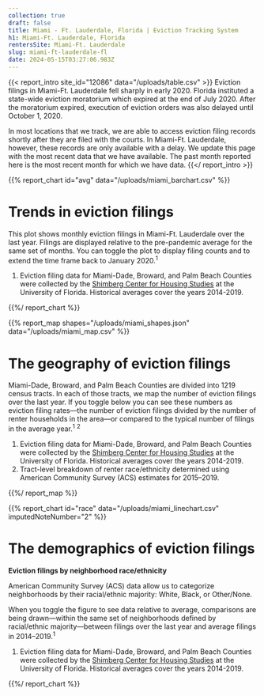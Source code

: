 ```yaml
---
collection: true
draft: false
title: Miami - Ft. Lauderdale, Florida | Eviction Tracking System
h1: Miami-Ft. Lauderdale, Florida
rentersSite: Miami-Ft. Lauderdale
slug: miami-ft-lauderdale-fl
date: 2024-05-15T03:27:06.983Z
---
```

{{< report_intro site_id="12086" data="/uploads/table.csv" >}}
Eviction filings in Miami-Ft. Lauderdale fell sharply in early 2020. Florida instituted a state-wide eviction moratorium which expired at the end of July 2020. After the moratorium expired, execution of eviction orders was also delayed until October 1, 2020. 

In most locations that we track, we are able to access eviction filing records shortly after they are filed with the courts. In Miami-Ft. Lauderdale, however, these records are only available with a delay. We update this page with the most recent data that we have available. The past month reported here is the most recent month for which we have data.
{{</ report_intro >}}


{{% report_chart id="avg" data="/uploads/miami_barchart.csv" %}}







# Trends in eviction filings

This plot shows monthly eviction filings in Miami-Ft. Lauderdale over the last year. Filings are displayed relative to the pre-pandemic average for the same set of months. You can toggle the plot to display filing counts and to extend the time frame back to January 2020.<sup>1</sup>

1. Eviction filing data for Miami-Dade, Broward, and Palm Beach Counties were collected by the [Shimberg Center for Housing Studies](http://www.shimberg.ufl.edu/) at the University of Florida. Historical averages cover the years 2014-2019.





















{{%/ report_chart %}}



{{% report_map shapes="/uploads/miami_shapes.json" data="/uploads/miami_map.csv" %}}

# The geography of eviction filings

Miami-Dade, Broward, and Palm Beach Counties are divided into 1219 census tracts. In each of those tracts, we map the number of eviction filings over the last year. If you toggle below you can see these numbers as eviction filing rates—the number of eviction filings divided by the number of renter households in the area—or compared to the typical number of filings in the average year.<sup>1</sup> <sup>2</sup>

1. Eviction filing data for Miami-Dade, Broward, and Palm Beach Counties were collected by the [Shimberg Center for Housing Studies](http://www.shimberg.ufl.edu/) at the University of Florida. Historical averages cover the years 2014-2019.
2. Tract-level breakdown of renter race/ethnicity determined using American Community Survey (ACS) estimates for 2015–2019.

{{%/ report_map %}}


{{% report_chart id="race" data="/uploads/miami_linechart.csv" imputedNoteNumber="2" %}}

# The demographics of eviction filings

**Eviction filings by neighborhood race/ethnicity**

American Community Survey (ACS) data allow us to categorize neighborhoods by their racial/ethnic majority: White, Black, or Other/None. 

When you toggle the figure to see data relative to average, comparisons are being drawn—within the same set of neighborhoods defined by racial/ethnic majority—between filings over the last year and average filings in 2014–2019.<sup>1</sup>

1. Eviction filing data for Miami-Dade, Broward, and Palm Beach Counties were collected by the [Shimberg Center for Housing Studies](http://www.shimberg.ufl.edu/) at the University of Florida. Historical averages cover the years 2014-2019.

{{%/ report_chart %}}